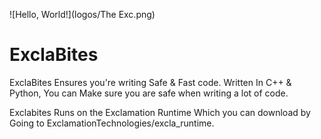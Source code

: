 ![Hello, World!](logos/The Exc.png)

# ExclaBites

ExclaBites Ensures you're writing Safe &amp; Fast code. Written In C++ &amp; Python, You can Make sure you are safe when writing a lot of code.

Exclabites Runs on the Exclamation Runtime Which you can download by Going to ExclamationTechnologies/excla_runtime.

